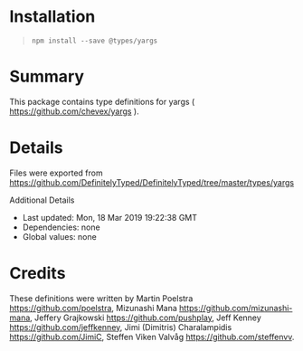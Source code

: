 # Installation
> `npm install --save @types/yargs`

# Summary
This package contains type definitions for yargs ( https://github.com/chevex/yargs ).

# Details
Files were exported from https://github.com/DefinitelyTyped/DefinitelyTyped/tree/master/types/yargs

Additional Details
 * Last updated: Mon, 18 Mar 2019 19:22:38 GMT
 * Dependencies: none
 * Global values: none

# Credits
These definitions were written by Martin Poelstra <https://github.com/poelstra>, Mizunashi Mana <https://github.com/mizunashi-mana>, Jeffery Grajkowski <https://github.com/pushplay>, Jeff Kenney <https://github.com/jeffkenney>, Jimi (Dimitris) Charalampidis <https://github.com/JimiC>, Steffen Viken Valvåg <https://github.com/steffenvv>.
